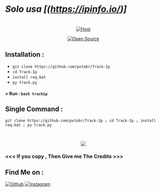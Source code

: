 # ***Solo usa [(https://ipinfo.io/)]***
#

<p align="center">
<a href="#"><img title="Host" src="https://raw.githubusercontent.com/pxtobr/desktop-tutorial/main/Enter%20the%20Ip.png?token=GHSAT0AAAAAACPWCJ4WSD62X2K3RVBRCOWYZPZNJNA"></a>
</p>
<p align="center">
<a href="#"><img title="Open Source" src="https://img.shields.io/badge/Open%20Source-%E2%9D%A4-green?style=for-the-badge"></a>

## Installation :

* `git clone https://github.com/pxtobr/Track-Ip`
* `cd Track-Ip`
* `install req.bat`
* `py track.py`

#### > Run : `bash trackip`

## Single Command :
```
git clone https://github.com/pxtobr/Track-Ip ; cd Track-Ip ; install req.bat ; py track.py
```
<br>
<p align="center">
<img src="https://raw.githubusercontent.com/pxtobr/desktop-tutorial/main/result.png?token=GHSAT0AAAAAACPWCJ4WDLITRFBRKZSSHGEWZPZNKIA"/>

### <<< If you copy , Then Give me The Credits >>>

## Find Me on :
[![Github](https://raw.githubusercontent.com/pxtobr/desktop-tutorial/main/github.png?token=GHSAT0AAAAAACPWCJ4XC2PFKURTSLH27CMMZPZNHYA)](https://github.com/pxtobr)
[![Instagram](https://raw.githubusercontent.com/pxtobr/desktop-tutorial/main/ig.png?token=GHSAT0AAAAAACPWCJ4WDUBBOZHZSZBDPCDIZPZNHPQ)](https://www.instagram.com/pxtobr)
